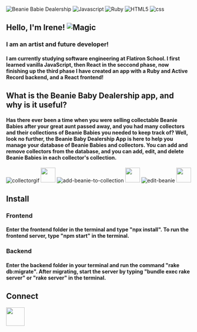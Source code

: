![Beanie Babie Dealership](https://user-images.githubusercontent.com/87841931/206652585-13d1b06a-6292-4a95-927b-e94123f5713c.png "README Banner")
![Javascript](https://img.shields.io/badge/JavaScript-323330?style=for-the-badge&logo=javascript&logoColor=F7DF1E "Javascript")
![Ruby](https://img.shields.io/badge/Ruby-CC342D?style=for-the-badge&logo=ruby&logoColor=white "Ruby")
![HTML5](https://img.shields.io/badge/HTML5-E34F26?style=for-the-badge&logo=html5&logoColor=white "HTML5")
![css](https://img.shields.io/badge/CSS3-1572B6?style=for-the-badge&logo=css3&logoColor=white "css")

## Hello, I'm Irene! ![Magic](https://64.media.tumblr.com/407c399df4c482bdb14643ed4ba9489c/55f9bba375fd71be-0f/s250x400/024c2c10b1d2bee2e6655269746588aeaa075a73.gifv "Magic gif")

### I am an artist and future developer!
#### I am currently studying software engineering at Flatiron School. I first learned vanilla JavaScript, then React in the seccond phase, now finishing up the third phase I have created an app with a Ruby and Active Record backend, and a React frontend!

## What is the Beanie Baby Dealership app, and why is it useful?
#### Has there ever been a time when you were selling collectable Beanie Babies after your great aunt passed away, and you had many collectors and their collections of Beanie Babies you needed to keep track of? Well, look no further, the Beanie Baby Dealership App is here to help you manage your database of Beanie Babies and collectors. You can add and remove collectors from the database, and you can add, edit, and delete Beanie Babies in each collector's collection.
![collectorgif](https://media.giphy.com/media/tiiRBE9oKAFCmrsWLq/giphy.gif "collectorgif")
<img src="https://media.giphy.com/media/tiiRBE9oKAFCmrsWLq/giphy.gif" width="40" height="40" />
![add-beanie-to-collection](https://media.giphy.com/media/gme5rDBiKk9DVO4dmf/giphy.gif "collectorgif")
<img src="https://media.giphy.com/media/gme5rDBiKk9DVO4dmf/giphy.gif" width="40" height="40" />
![edit-beanie](https://media.giphy.com/media/QuRZkBOkNR4uVmDBPd/giphy.gif "collectorgif")
<img src="https://media.giphy.com/media/vFKqnCdLPNOKc/giphy.gif" width="40" height="40" />

## Install
### Frontend
#### Enter the frontend folder in the terminal and type "npx install". To run the frontend server, type "npm start" in the terminal.
### Backend
#### Enter the backend folder in your terminal and run the command "rake db:migrate". After migrating, start the server by typing "bundle exec rake server" or "rake server" in the terminal.

## Connect
[<img width="50px" src="https://cdn-icons-png.flaticon.com/128/3992/3992606.png">](https://www.linkedin.com/in/irene-manning-3a287021a/)
